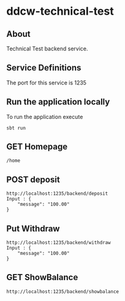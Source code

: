 # ddcw-technical-test

## About

Technical Test backend service.

## Service Definitions

The port for this service is 1235

## Run the application locally

To run the application execute
```
sbt run
```

## GET Homepage
```
/home
```

## POST deposit
```
http://localhost:1235/backend/deposit
Input : {
	"message": "100.00"
}
```

## Put Withdraw
```
http://localhost:1235/backend/withdraw
Input : {
	"message": "100.00"
}
```

## GET ShowBalance
```
http://localhost:1235/backend/showbalance

```
